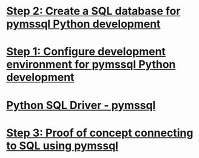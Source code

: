 # [Step 2: Create a SQL database for pymssql Python development](step-2--create-a-sql-database-for-pymssql-python-development.md)
# [Step 1: Configure development environment for pymssql Python development](step-1--configure-development-environment-for-pymssql-python-development.md)
# [Python SQL Driver - pymssql](python-sql-driver---pymssql.md)
# [Step 3: Proof of concept connecting to SQL using pymssql](step-3--proof-of-concept-connecting-to-sql-using-pymssql.md)
